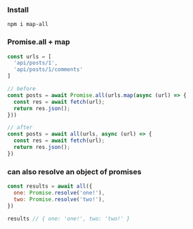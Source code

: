 ### Install
```
npm i map-all
```



### Promise.all + map
```js
const urls = [
  'api/posts/1',
  'api/posts/1/comments'
]

// before
const posts = await Promise.all(urls.map(async (url) => {
  const res = await fetch(url);
  return res.json();
}))

// after
const posts = await all(urls, async (url) => {
  const res = await fetch(url);
  return res.json();
})
```

### can also resolve an object of promises

```js
const results = await all({
  one: Promise.resolve('one!'),
  two: Promise.resolve('two!'),
})

results // { one: 'one!', two: 'two!' }
```

